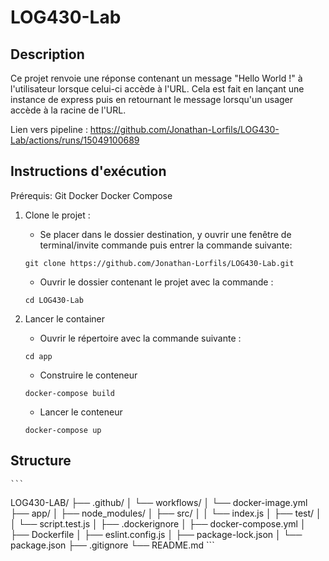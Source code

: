 # LOG430-Lab

## Description 
Ce projet renvoie une réponse contenant un message "Hello World !" à l'utilisateur lorsque celui-ci accède à l'URL. Cela est fait en lançant une instance de express puis en retournant le message lorsqu'un usager accède à la racine de l'URL.

Lien vers pipeline : https://github.com/Jonathan-Lorfils/LOG430-Lab/actions/runs/15049100689

## Instructions d'exécution
Prérequis:
    Git
    Docker
    Docker Compose


1. Clone le projet :
   - Se placer dans le dossier destination, y ouvrir une fenêtre de terminal/invite commande puis entrer la commande suivante:
   ```
   git clone https://github.com/Jonathan-Lorfils/LOG430-Lab.git
   ```

   - Ouvrir le dossier contenant le projet avec la commande :
   
   ```
   cd LOG430-Lab
   ```

2. Lancer le container
   - Ouvrir le répertoire avec la commande suivante :

    ```
    cd app
    ```

    - Construire le conteneur
    
    ```
    docker-compose build
    ```

    - Lancer le conteneur

    ```
    docker-compose up
    ```

## Structure

    ```
LOG430-LAB/
├── .github/
│   └── workflows/
│       └── docker-image.yml
├── app/
│   ├── node_modules/
│   ├── src/
│   │   └── index.js
│   ├── test/
│   │   └── script.test.js
│   ├── .dockerignore
│   ├── docker-compose.yml
│   ├── Dockerfile
│   ├── eslint.config.js
│   ├── package-lock.json
│   └── package.json
├── .gitignore
└── README.md
    ```
